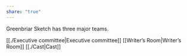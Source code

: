 ```yaml
---
share: "true"
---
```


Greenbriar Sketch has three major teams. 

[[./Executive committee|Executive committee]]
[[Writer’s Room|Writer’s Room]]
[[./Cast|Cast]]